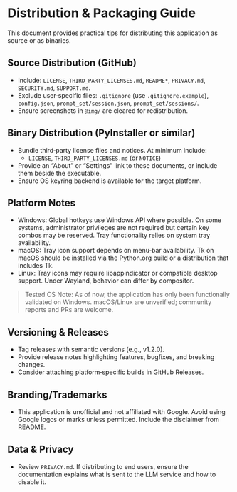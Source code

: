 # Distribution & Packaging Guide

This document provides practical tips for distributing this application as
source or as binaries.

## Source Distribution (GitHub)
- Include: `LICENSE`, `THIRD_PARTY_LICENSES.md`, `README*`, `PRIVACY.md`,
  `SECURITY.md`, `SUPPORT.md`.
- Exclude user‑specific files: `.gitignore` (use `.gitignore.example`),
  `config.json`, `prompt_set/session.json`, `prompt_set/sessions/`.
- Ensure screenshots in `@img/` are cleared for redistribution.

## Binary Distribution (PyInstaller or similar)
- Bundle third‑party license files and notices. At minimum include:
  - `LICENSE`, `THIRD_PARTY_LICENSES.md` (or `NOTICE`)
- Provide an “About” or “Settings” link to these documents, or include them
  beside the executable.
- Ensure OS keyring backend is available for the target platform.

## Platform Notes
- Windows: Global hotkeys use Windows API where possible. On some systems,
  administrator privileges are not required but certain key combos may be
  reserved. Tray functionality relies on system tray availability.
- macOS: Tray icon support depends on menu‑bar availability. Tk on macOS should
  be installed via the Python.org build or a distribution that includes Tk.
- Linux: Tray icons may require libappindicator or compatible desktop support.
  Under Wayland, behavior can differ by compositor.

> Tested OS Note: As of now, the application has only been functionally
> validated on Windows. macOS/Linux are unverified; community reports and PRs
> are welcome.

## Versioning & Releases
- Tag releases with semantic versions (e.g., v1.2.0).
- Provide release notes highlighting features, bugfixes, and breaking changes.
- Consider attaching platform‑specific builds in GitHub Releases.

## Branding/Trademarks
- This application is unofficial and not affiliated with Google. Avoid using
  Google logos or marks unless permitted. Include the disclaimer from README.

## Data & Privacy
- Review `PRIVACY.md`. If distributing to end users, ensure the documentation
  explains what is sent to the LLM service and how to disable it.
